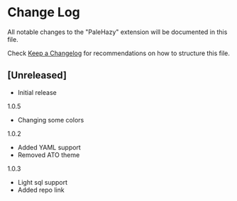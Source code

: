 # Change Log

All notable changes to the "PaleHazy" extension will be documented in this file.

Check [Keep a Changelog](http://keepachangelog.com/) for recommendations on how to structure this file.

## [Unreleased]

- Initial release

1.0.5
  - Changing some colors


1.0.2 
  - Added YAML support
  - Removed ATO theme

1.0.3
  - Light sql support
  - Added repo link